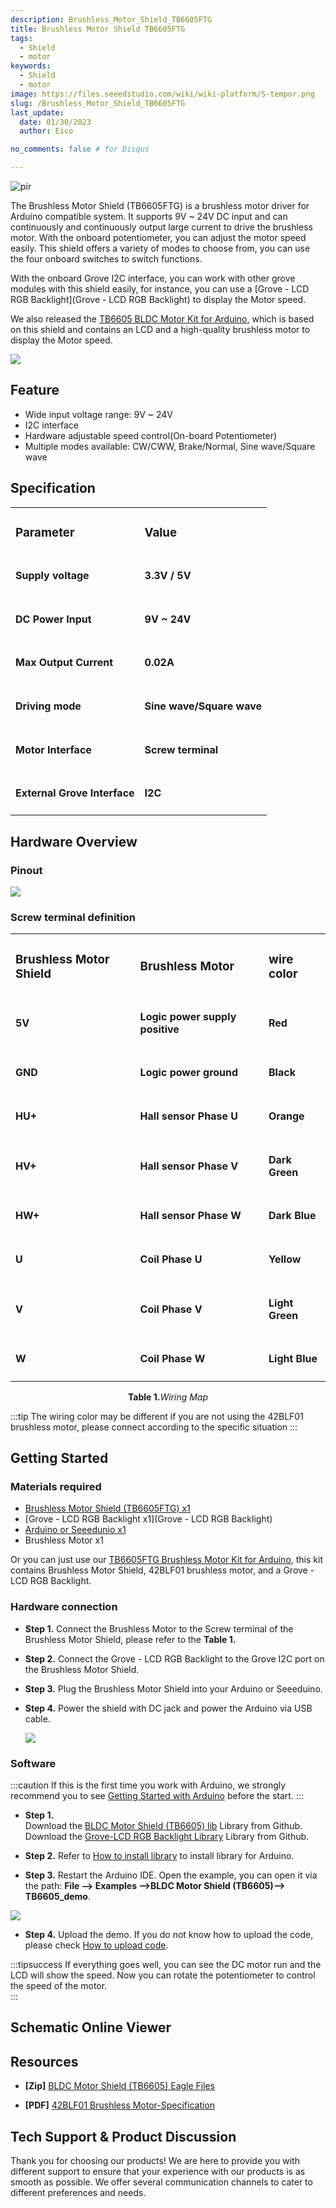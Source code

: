 ```yaml
---
description: Brushless_Motor_Shield_TB6605FTG
title: Brushless Motor Shield TB6605FTG
tags:
  - Shield
  - motor
keywords:
  - Shield
  - motor
image: https://files.seeedstudio.com/wiki/wiki-platform/S-tempor.png
slug: /Brushless_Motor_Shield_TB6605FTG
last_update:
  date: 01/30/2023  
  author: Eico 

no_comments: false # for Disqus

---
```

<p style={{textAlign: 'center'}}><img src="https://files.seeedstudio.com/wiki/BLDC-Motor-Shield-TB6605/img/105030027-preview-wiki.jpg" alt="pir" width={600} height="auto" /></p>

The Brushless Motor Shield (TB6605FTG) is a brushless motor driver for Arduino compatible system. It supports 9V ~ 24V DC input and can continuously and continuously output large current to drive the brushless motor. With the onboard potentiometer, you can adjust the motor speed easily. This shield offers a variety of modes to choose from, you can use the four onboard switches to switch functions.  
  
With the onboard Grove I2C interface, you can work with other grove modules with this shield easily, for instance, you can use a [Grove - LCD RGB Backlight](Grove - LCD RGB Backlight) to display the Motor speed.

We also released the [TB6605 BLDC Motor Kit for Arduino](https://www.seeedstudio.com/TB6605-BLDC-Motor-Kit-for-Arduino-p-4024.html), which is based on this shield and contains an LCD and a high-quality brushless motor to display the Motor speed.

<p style={{textAlign: 'center'}}><a href="https://www.seeedstudio.com/BLDC-Motor-Shield-TB6605-p-4025.html" target="_blank"><img src="https://files.seeedstudio.com/wiki/Seeed-WiKi/docs/images/300px-Get_One_Now_Banner-ragular.png" /></a></p>

## Feature

- Wide input voltage range: 9V ~ 24V
- I2C interface
- Hardware adjustable speed control(On-board Potentiometer)
- Multiple modes available: CW/CWW, Brake/Normal, Sine wave/Square wave

## Specification

<table align="center">
  <tbody>
  <tr>
    <td><h3>Parameter</h3></td>
    <td><h3>Value</h3></td>
  </tr>
  <tr>
    <td><h4>Supply voltage</h4></td>
    <td><h4>3.3V / 5V</h4></td>
  </tr>
  <tr>
    <td><h4>DC Power Input</h4></td>
    <td><h4>9V ~ 24V</h4></td>
  </tr>  
  <tr>
    <td><h4>Max Output Current</h4></td>
    <td><h4>0.02A</h4></td>
  </tr>
    <tr>
    <td><h4>Driving mode</h4></td>
    <td><h4>Sine wave/Square wave</h4></td>
  </tr>
    <tr>
    <td><h4>Motor Interface</h4></td>
    <td><h4>Screw terminal</h4></td>
  </tr>
    <tr>
    <td><h4>External Grove Interface</h4></td>
    <td><h4>I2C</h4></td>
  </tr>
  </tbody></table>

## Hardware Overview

### Pinout

<p style={{textAlign: 'center'}}><a href="https://files.seeedstudio.com/wiki/BLDC-Motor-Shield-TB6605/img/pinout.jpg" target="_blank"><img src="https://files.seeedstudio.com/wiki/BLDC-Motor-Shield-TB6605/img/pinout.jpg" /></a></p>

### Screw terminal definition

<table align="center">
  <tbody>
  <tr>
    <td><h3>Brushless Motor Shield</h3></td>
    <td><h3>Brushless Motor</h3></td>
    <td><h3>wire color</h3></td>
  </tr>
  <tr>
    <td><h4>5V</h4></td>
    <td><h4>Logic power supply positive</h4></td>
    <td><h4>Red</h4></td>
  </tr>
  <tr>
    <td><h4>GND</h4></td>
    <td><h4>Logic power ground</h4></td>
    <td><h4>Black</h4></td>
  </tr>  
  <tr>
    <td><h4>HU+</h4></td>
    <td><h4>Hall sensor Phase U</h4></td>
    <td><h4>Orange</h4></td>
  </tr>
  <tr>
    <td><h4>HV+</h4></td>
    <td><h4>Hall sensor Phase V</h4></td>
    <td><h4>Dark Green</h4></td>
  </tr>
  <tr>
    <td><h4>HW+</h4></td>
    <td><h4>Hall sensor Phase W</h4></td>
    <td><h4>Dark Blue</h4></td>
  </tr>
  <tr>
    <td><h4>U</h4></td>
    <td><h4>Coil Phase U</h4></td>
    <td><h4>Yellow</h4></td>
  </tr>
  <tr>
    <td><h4>V</h4></td>
    <td><h4>Coil Phase V</h4></td>
    <td><h4>Light Green</h4></td>
  </tr>
  <tr>
    <td><h4>W</h4></td>
    <td><h4>Coil Phase W</h4></td>
    <td><h4>Light Blue</h4></td>
  </tr>
  </tbody></table>

<div align="center"><b>Table 1.</b><i>Wiring Map</i></div>

:::tip
The wiring color may be different if you are not using the 42BLF01 brushless motor, please connect according to the specific situation
:::

## Getting Started

### Materials required

- [Brushless Motor Shield (TB6605FTG) x1](https://www.seeedstudio.com/BLDC-Motor-Shield-TB6605-p-4025.html)
- [Grove - LCD RGB Backlight x1](Grove - LCD RGB Backlight)
- [Arduino or Seeedunio x1](https://www.seeedstudio.com/Seeeduino-V4-2-p-2517.html)
- Brushless Motor x1

Or you can just use our [TB6605FTG Brushless Motor Kit for Arduino](https://www.seeedstudio.com/TB6605-BLDC-Motor-Kit-for-Arduino-p-4024.html), this kit contains Brushless Motor Shield, 42BLF01 brushless motor, and a Grove - LCD RGB Backlight.

### Hardware connection

- **Step 1.** Connect the Brushless Motor to the Screw terminal of the Brushless Motor Shield, please refer to the **Table 1.**

- **Step 2.** Connect the Grove - LCD RGB Backlight to the Grove I2C port on the Brushless Motor Shield.

- **Step 3.** Plug the Brushless Motor Shield into your Arduino or Seeeduino.

- **Step 4.** Power the shield with DC jack and power the Arduino via USB cable.

  <p style={{textAlign: 'center'}}><a href="https://files.seeedstudio.com/wiki/BLDC-Motor-Shield-TB6605/img/connect.png" target="_blank"><img src="https://files.seeedstudio.com/wiki/BLDC-Motor-Shield-TB6605/img/connect.png" /></a></p>

### Software

:::caution
If this is the first time you work with Arduino, we strongly recommend you to see [Getting Started with Arduino](https://wiki.seeedstudio.com/Getting_Started_with_Arduino/) before the start.
:::

- **Step 1.**  
Download the [BLDC Motor Shield (TB6605) lib](https://github.com/Seeed-Studio/BLDC_Motor_Shield_TB6605) Library from Github.
Download the [Grove-LCD RGB Backlight Library](https://github.com/Seeed-Studio/Grove_LCD_RGB_Backlight/archive/master.zip) Library from Github.

- **Step 2.** Refer to [How to install library](https://wiki.seeedstudio.com/How_to_install_Arduino_Library) to install library for Arduino.

- **Step 3.** Restart the Arduino IDE. Open the example, you can open it via the path: **File --> Examples -->BLDC Motor Shield (TB6605)--> TB6605_demo**.

<p style={{textAlign: 'center'}}><a href="https://files.seeedstudio.com/wiki/BLDC-Motor-Shield-TB6605/img/ARDUINO.jpg" target="_blank"><img src="https://files.seeedstudio.com/wiki/BLDC-Motor-Shield-TB6605/img/ARDUINO.jpg" /></a></p>

- **Step 4.** Upload the demo. If you do not know how to upload the code, please check [How to upload code](https://wiki.seeedstudio.com/Upload_Code/).

:::tipsuccess
If everything goes well, you can see the DC motor run and the LCD will show the speed. Now you can rotate the potentiometer to control the speed of the motor.  
:::

## Schematic Online Viewer

<div className="altium-ecad-viewer" data-project-src="https://files.seeedstudio.com/wiki/BLDC-Motor-Shield-TB6605/res/Brushless%20Motor%20Shield%20(TB6605FTG)%20v1.01.zip" style={{borderRadius: '0px 0px 4px 4px', height: 500, borderStyle: 'solid', borderWidth: 1, borderColor: 'rgb(241, 241, 241)', overflow: 'hidden', maxWidth: 1280, maxHeight: 700, boxSizing: 'border-box'}}>
</div>

## Resources

- **[Zip]** [BLDC Motor Shield (TB6605) Eagle Files](https://files.seeedstudio.com/wiki/BLDC-Motor-Shield-TB6605/res/Brushless%20Motor%20Shield%20(TB6605FTG)%20v1.01.zip)

- **[PDF]** [42BLF01 Brushless Motor-Specification](https://files.seeedstudio.com/wiki/BLDC-Motor-Shield-TB6605/res/42BLF01-Specification.pdf)

## Tech Support & Product Discussion

Thank you for choosing our products! We are here to provide you with different support to ensure that your experience with our products is as smooth as possible. We offer several communication channels to cater to different preferences and needs.

<div class="button_tech_support_container">
<a href="https://forum.seeedstudio.com/" class="button_forum"></a> 
<a href="https://www.seeedstudio.com/contacts" class="button_email"></a>
</div>

<div class="button_tech_support_container">
<a href="https://discord.gg/eWkprNDMU7" class="button_discord"></a> 
<a href="https://github.com/Seeed-Studio/wiki-documents/discussions/69" class="button_discussion"></a>
</div>
